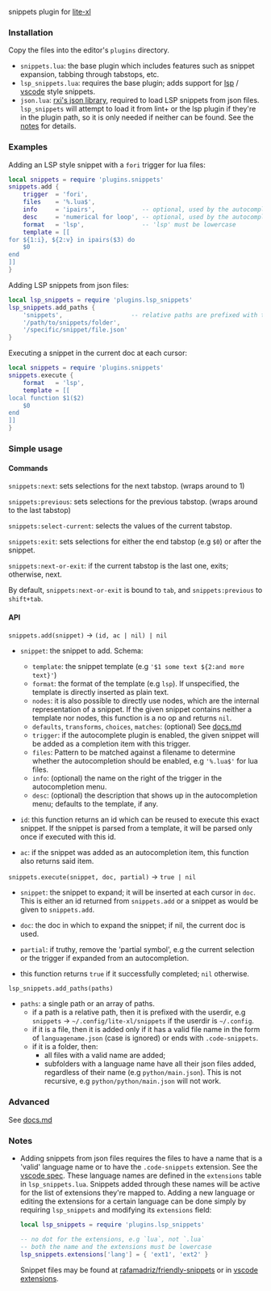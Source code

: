 snippets plugin for [lite-xl](https://github.com/lite-xl)


### Installation

Copy the files into the editor's `plugins` directory.

*  `snippets.lua`: the base plugin which includes features such as snippet
    expansion, tabbing through tabstops, etc.
*  `lsp_snippets.lua`: requires the base plugin; adds support for
    [lsp](https://microsoft.github.io/language-server-protocol/specifications/lsp/3.17/specification/#snippet_syntax)
    / [vscode](https://code.visualstudio.com/docs/editor/userdefinedsnippets) style snippets.
*   `json.lua`: [rxi's json library](https://github.com/rxi/json.lua), required to
    load LSP snippets from json files. `lsp_snippets` will attempt to load it from
    lint+ or the lsp plugin if they're in the plugin path, so it is only needed
    if neither can be found. See the [notes](#Notes) for details.


### Examples

Adding an LSP style snippet with a `fori` trigger for lua files:

```lua
local snippets = require 'plugins.snippets'
snippets.add {
    trigger  = 'fori',
    files    = '%.lua$',
    info     = 'ipairs',             -- optional, used by the autocomplete menu
    desc     = 'numerical for loop', -- optional, used by the autocomplete menu
    format   = 'lsp',                -- 'lsp' must be lowercase
    template = [[
for ${1:i}, ${2:v} in ipairs($3) do
    $0
end
]]
}
```

Adding LSP snippets from json files:

```lua
local lsp_snippets = require 'plugins.lsp_snippets'
lsp_snippets.add_paths {
    'snippets',                   -- relative paths are prefixed with the userdir
    '/path/to/snippets/folder',
    '/specific/snippet/file.json'
}
```

Executing a snippet in the current doc at each cursor:

```lua
local snippets = require 'plugins.snippets'
snippets.execute {
    format   = 'lsp',
    template = [[
local function $1($2)
    $0
end
]]
}
```


### Simple usage

#### Commands

`snippets:next`: sets selections for the next tabstop. (wraps around to 1)

`snippets:previous`: sets selections for the previous tabstop. (wraps around to the last tabstop)

`snippets:select-current`: selects the values of the current tabstop.

`snippets:exit`: sets selections for either the end tabstop (e.g `$0`) or after the snippet.

`snippets:next-or-exit`: if the current tabstop is the last one, exits; otherwise, next.

By default, `snippets:next-or-exit` is bound to `tab`, and `snippets:previous`
to `shift+tab`.

#### API

`snippets.add(snippet)` -> `(id, ac | nil) | nil`
*   `snippet`: the snippet to add. Schema:
    -   `template`: the snippet template (e.g `'$1 some text ${2:and more text}'`)
    -   `format`: the format of the template (e.g `lsp`).
        If unspecified, the template is directly inserted as plain text.
    -   `nodes`: it is also possible to directly use nodes, which are the internal
        representation of a snippet. If the given snippet contains neither a template
        nor nodes, this function is a no op and returns `nil`.
    -   `defaults`, `transforms`, `choices`, `matches`: (optional) See [docs.md](docs.md)
    -   `trigger`: if the autocomplete plugin is enabled, the given snippet will
        be added as a completion item with this trigger.
    -   `files`: Pattern to be matched against a filename to determine whether the
        autocompletion should be enabled, e.g `'%.lua$'` for lua files.
    -   `info`: (optional) the name on the right of the trigger in the autocompletion menu.
    -   `desc`: (optional) the description that shows up in the autocompletion menu;
        defaults to the template, if any.

*   `id`: this function returns an id which can be reused to execute this exact snippet.
    If the snippet is parsed from a template, it will be parsed only once if executed
    with this id.
*   `ac`: if the snippet was added as an autocompletion item, this function also returns
    said item.

`snippets.execute(snippet, doc, partial)` -> `true | nil`
*   `snippet`: the snippet to expand; it will be inserted at each cursor in `doc`.
    This is either an id returned from `snippets.add` or a snippet as would be
    given to `snippets.add`.
*   `doc`: the doc in which to expand the snippet; if nil, the current doc is used.
*   `partial`: if truthy, remove the 'partial symbol', e.g the current selection or
    the trigger if expanded from an autocompletion.

*   this function returns `true` if it successfully completed; `nil` otherwise.

`lsp_snippets.add_paths(paths)`
*   `paths`: a single path or an array of paths.
    -   if a path is a relative path, then it is prefixed with the userdir, e.g
        `snippets` -> `~/.config/lite-xl/snippets` if the userdir is `~/.config`.
    -   if it is a file, then it is added only if it has a valid file name in the
        form of `languagename.json` (case is ignored) or ends with `.code-snippets`.
    -   if it is a folder, then:
        *   all files with a valid name are added;
        *   subfolders with a language name have all their json files added,
            regardless of their name (e.g `python/main.json`). This is not recursive,
            e.g `python/python/main.json` will not work.


### Advanced

See [docs.md](docs.md)


### Notes

*   Adding snippets from json files requires the files to have a name that is a
    'valid' language name or to have the `.code-snippets` extension. See the
    [vscode spec](https://code.visualstudio.com/docs/editor/userdefinedsnippets#_create-your-own-snippets).
    These language names are defined in the `extensions` table
    in `lsp_snippets.lua`. Snippets added through these names will be active
    for the list of extensions they're mapped to. Adding a new language or
    editing the extensions for a certain language can be done simply by requiring
    `lsp_snippets` and modifying its `extensions` field:

    ```lua
    local lsp_snippets = require 'plugins.lsp_snippets'

    -- no dot for the extensions, e.g `lua`, not `.lua`
    -- both the name and the extensions must be lowercase
    lsp_snippets.extensions['lang'] = { 'ext1', 'ext2' }
    ```

    Snippet files may be found at
    [rafamadriz/friendly-snippets](https://github.com/rafamadriz/friendly-snippets)
    or in [vscode extensions](https://marketplace.visualstudio.com/VSCode).
